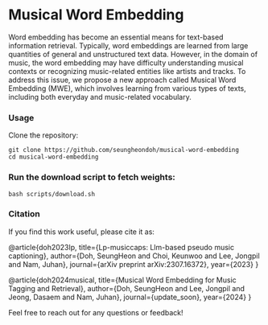 # Musical Word Embedding

Word embedding has become an essential means for text-based information retrieval. Typically, word embeddings are learned from large quantities of general and unstructured text data. However, in the domain of music, the word embedding may have difficulty understanding musical contexts or recognizing music-related entities like artists and tracks. To address this issue, we propose a new approach called Musical Word Embedding (MWE), which involves learning from various types of texts, including both everyday and music-related vocabulary.

### Usage
Clone the repository:
```
git clone https://github.com/seungheondoh/musical-word-embedding
cd musical-word-embedding
```
### Run the download script to fetch weights:

```
bash scripts/download.sh
```

### Citation
If you find this work useful, please cite it as:

@article{doh2023lp,
  title={Lp-musiccaps: Llm-based pseudo music captioning},
  author={Doh, SeungHeon and Choi, Keunwoo and Lee, Jongpil and Nam, Juhan},
  journal={arXiv preprint arXiv:2307.16372},
  year={2023}
}

@article{doh2024musical,
  title={Musical Word Embedding for Music Tagging and Retrieval},
  author={Doh, SeungHeon and Lee, Jongpil and Jeong, Dasaem and Nam, Juhan},
  journal={update_soon},
  year={2024}
}

Feel free to reach out for any questions or feedback!







